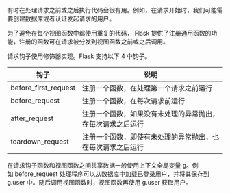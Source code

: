 有时在处理请求之前或之后执行代码会很有用。例如，在请求开始时，我们可能需要创建数据库或者认证发起请求的用户。

为了避免在每个视图函数中都使用重复的代码， Flask 提供了注册通用函数的功能，注册的函数可在请求被分发到视图函数之前或之后调用。

请求钩子使用修饰器实现。Flask 支持以下 4 中钩子。

钩子|说明
---|---
before_first_request|注册一个函数，在处理第一个请求之前运行
before_request|注册一个函数，在每次请求前运行
after_request|注册一个函数，如果没有未处理的异常抛出，在每次请求之后运行
teardown_request|注册一个函数，即使有未处理的异常抛出，也在每次请求之后运行

在请求钩子函数和视图函数之间共享数据一般使用上下文全局变量 g。例如,before_request 处理程序可以从数据库中加载已登录用户，并将其保存到 g.user 中。随后调用视图函数时，视图函数再使用 g.user 获取用户。

